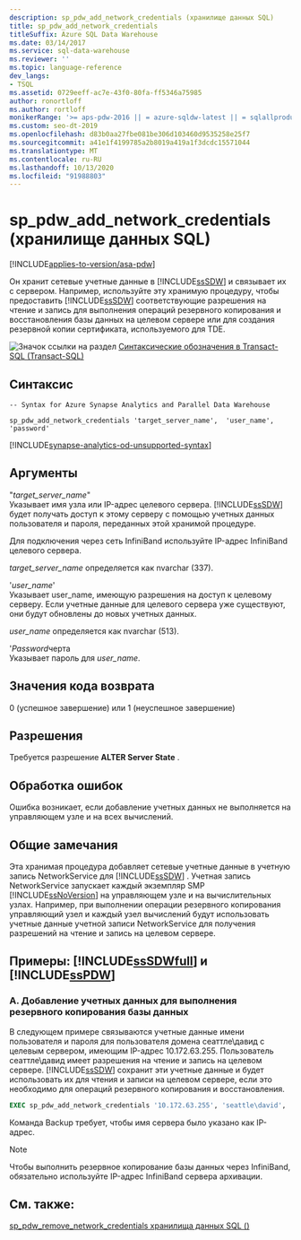 ```yaml
---
description: sp_pdw_add_network_credentials (хранилище данных SQL)
title: sp_pdw_add_network_credentials
titleSuffix: Azure SQL Data Warehouse
ms.date: 03/14/2017
ms.service: sql-data-warehouse
ms.reviewer: ''
ms.topic: language-reference
dev_langs:
- TSQL
ms.assetid: 0729eeff-ac7e-43f0-80fa-ff5346a75985
author: ronortloff
ms.author: rortloff
monikerRange: '>= aps-pdw-2016 || = azure-sqldw-latest || = sqlallproducts-allversions'
ms.custom: seo-dt-2019
ms.openlocfilehash: d83b0aa27fbe081be306d103460d9535258e25f7
ms.sourcegitcommit: a41e1f4199785a2b8019a419a1f3dcdc15571044
ms.translationtype: MT
ms.contentlocale: ru-RU
ms.lasthandoff: 10/13/2020
ms.locfileid: "91988803"
---
```

# <a name="sp_pdw_add_network_credentials-sql-data-warehouse"></a>sp_pdw_add_network_credentials (хранилище данных SQL)
[!INCLUDE[applies-to-version/asa-pdw](../../includes/applies-to-version/asa-pdw.md)]

  Он хранит сетевые учетные данные в [!INCLUDE[ssSDW](../../includes/sssdw-md.md)] и связывает их с сервером. Например, используйте эту хранимую процедуру, чтобы предоставить [!INCLUDE[ssSDW](../../includes/sssdw-md.md)] соответствующие разрешения на чтение и запись для выполнения операций резервного копирования и восстановления базы данных на целевом сервере или для создания резервной копии сертификата, используемого для TDE.  
  
 ![Значок ссылки на раздел](../../database-engine/configure-windows/media/topic-link.gif "Значок ссылки на раздел") [Синтаксические обозначения в Transact-SQL &#40;Transact-SQL&#41;](../../t-sql/language-elements/transact-sql-syntax-conventions-transact-sql.md)  
  
## <a name="syntax"></a>Синтаксис  
  
```syntaxsql  
-- Syntax for Azure Synapse Analytics and Parallel Data Warehouse  
  
sp_pdw_add_network_credentials 'target_server_name',  'user_name', 'password'  
```  

[!INCLUDE[synapse-analytics-od-unsupported-syntax](../../includes/synapse-analytics-od-unsupported-syntax.md)]

## <a name="arguments"></a>Аргументы  
 "*target_server_name*"  
 Указывает имя узла или IP-адрес целевого сервера. [!INCLUDE[ssSDW](../../includes/sssdw-md.md)] будет получать доступ к этому серверу с помощью учетных данных пользователя и пароля, переданных этой хранимой процедуре.  
  
 Для подключения через сеть InfiniBand используйте IP-адрес InfiniBand целевого сервера.  
  
 *target_server_name* определяется как nvarchar (337).  
  
 '*user_name*'  
 Указывает user_name, имеющую разрешения на доступ к целевому серверу. Если учетные данные для целевого сервера уже существуют, они будут обновлены до новых учетных данных.  
  
 *user_name* определяется как nvarchar (513).  
  
 '*Password*черта  
 Указывает пароль для *user_name*.  
  
## <a name="return-code-values"></a>Значения кода возврата  
 0 (успешное завершение) или 1 (неуспешное завершение)  
  
## <a name="permissions"></a>Разрешения  
 Требуется разрешение **ALTER Server State** .  
  
## <a name="error-handling"></a>Обработка ошибок  
 Ошибка возникает, если добавление учетных данных не выполняется на управляющем узле и на всех вычислений.  
  
## <a name="general-remarks"></a>Общие замечания  
 Эта хранимая процедура добавляет сетевые учетные данные в учетную запись NetworkService для [!INCLUDE[ssSDW](../../includes/sssdw-md.md)] . Учетная запись NetworkService запускает каждый экземпляр SMP [!INCLUDE[ssNoVersion](../../includes/ssnoversion-md.md)] на управляющем узле и на вычислительных узлах. Например, при выполнении операции резервного копирования управляющий узел и каждый узел вычислений будут использовать учетные данные учетной записи NetworkService для получения разрешений на чтение и запись на целевом сервере.  
  
## <a name="examples-sssdwfull-and-sspdw"></a>Примеры: [!INCLUDE[ssSDWfull](../../includes/sssdwfull-md.md)] и [!INCLUDE[ssPDW](../../includes/sspdw-md.md)]  
  
### <a name="a-add-credentials-for-performing-a-database-backup"></a>A. Добавление учетных данных для выполнения резервного копирования базы данных  
 В следующем примере связываются учетные данные имени пользователя и пароля для пользователя домена сеаттле\давид с целевым сервером, имеющим IP-адрес 10.172.63.255. Пользователь сеаттле\давид имеет разрешения на чтение и запись на целевом сервере. [!INCLUDE[ssSDW](../../includes/sssdw-md.md)] сохранит эти учетные данные и будет использовать их для чтения и записи на целевом сервере, если это необходимо для операций резервного копирования и восстановления.  
  
```sql  
EXEC sp_pdw_add_network_credentials '10.172.63.255', 'seattle\david', '********';  
```  
  
 Команда Backup требует, чтобы имя сервера было указано как IP-адрес.  
  
> [!NOTE]  
>  Чтобы выполнить резервное копирование базы данных через InfiniBand, обязательно используйте IP-адрес InfiniBand сервера архивации.  
  
## <a name="see-also"></a>См. также:  
 [sp_pdw_remove_network_credentials хранилища данных SQL &#40;&#41;](../../relational-databases/system-stored-procedures/sp-pdw-remove-network-credentials-sql-data-warehouse.md)  
  
  

